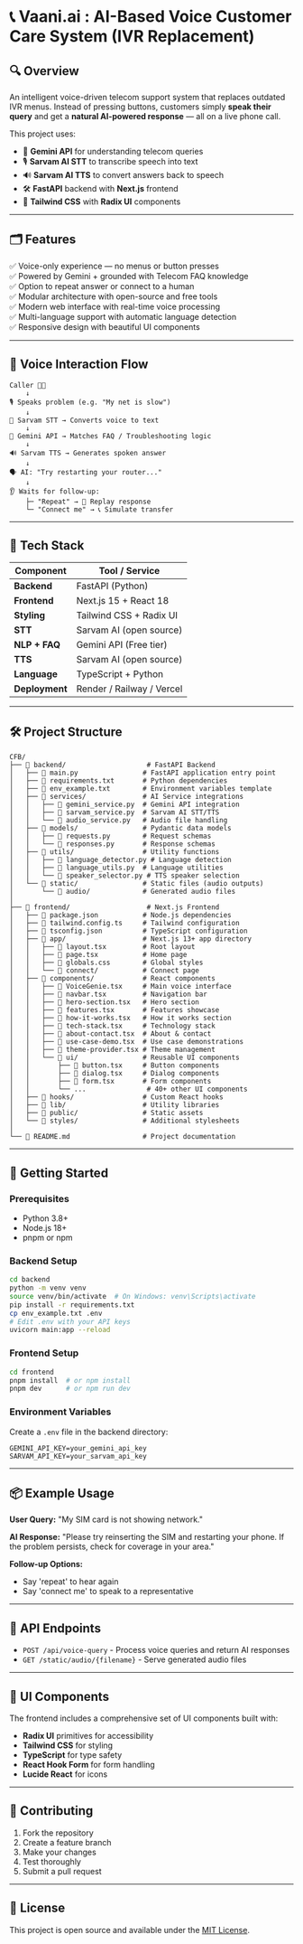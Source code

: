 # 📞 Vaani.ai : AI-Based Voice Customer Care System (IVR Replacement)

## 🔍 Overview

An intelligent voice-driven telecom support system that replaces outdated IVR menus. Instead of pressing buttons, customers simply **speak their query** and get a **natural AI-powered response** — all on a live phone call.

This project uses:
- 🧠 **Gemini API** for understanding telecom queries
- 🎙️ **Sarvam AI STT** to transcribe speech into text
- 🔊 **Sarvam AI TTS** to convert answers back to speech
- 🛠️ **FastAPI** backend with **Next.js** frontend
- 🎨 **Tailwind CSS** with **Radix UI** components

---

## 🗂️ Features

✅ Voice-only experience — no menus or button presses  
✅ Powered by Gemini + grounded with Telecom FAQ knowledge  
✅ Option to repeat answer or connect to a human  
✅ Modular architecture with open-source and free tools  
✅ Modern web interface with real-time voice processing  
✅ Multi-language support with automatic language detection  
✅ Responsive design with beautiful UI components  

---

## 🔄 Voice Interaction Flow

```
Caller 🧑‍💼
    ↓
🎙️ Speaks problem (e.g. "My net is slow")
    ↓
📝 Sarvam STT → Converts voice to text
    ↓
🤖 Gemini API → Matches FAQ / Troubleshooting logic
    ↓
🔊 Sarvam TTS → Generates spoken answer
    ↓
🗣️ AI: "Try restarting your router..."
    ↓
👂 Waits for follow-up:
    ├─ "Repeat" → 🔁 Replay response
    └─ "Connect me" → 📞 Simulate transfer
```

---

## 🧰 Tech Stack

| Component        | Tool / Service        |
|------------------|------------------------|
| **Backend**      | FastAPI (Python)      |
| **Frontend**     | Next.js 15 + React 18 |
| **Styling**      | Tailwind CSS + Radix UI |
| **STT**          | Sarvam AI (open source)|
| **NLP + FAQ**    | Gemini API (Free tier) |
| **TTS**          | Sarvam AI (open source)|
| **Language**     | TypeScript + Python   |
| **Deployment**   | Render / Railway / Vercel |

---

## 🛠️ Project Structure

```
CFB/
├── 📁 backend/                    # FastAPI Backend
│   ├── 📄 main.py                # FastAPI application entry point
│   ├── 📄 requirements.txt       # Python dependencies
│   ├── 📄 env_example.txt        # Environment variables template
│   ├── 📁 services/              # AI Service integrations
│   │   ├── 📄 gemini_service.py  # Gemini API integration
│   │   ├── 📄 sarvam_service.py  # Sarvam AI STT/TTS
│   │   └── 📄 audio_service.py   # Audio file handling
│   ├── 📁 models/                # Pydantic data models
│   │   ├── 📄 requests.py        # Request schemas
│   │   └── 📄 responses.py       # Response schemas
│   ├── 📁 utils/                 # Utility functions
│   │   ├── 📄 language_detector.py # Language detection
│   │   ├── 📄 language_utils.py  # Language utilities
│   │   └── 📄 speaker_selector.py # TTS speaker selection
│   └── 📁 static/                # Static files (audio outputs)
│       └── 📁 audio/             # Generated audio files
│
├── 📁 frontend/                   # Next.js Frontend
│   ├── 📄 package.json           # Node.js dependencies
│   ├── 📄 tailwind.config.ts     # Tailwind configuration
│   ├── 📄 tsconfig.json          # TypeScript configuration
│   ├── 📁 app/                   # Next.js 13+ app directory
│   │   ├── 📄 layout.tsx         # Root layout
│   │   ├── 📄 page.tsx           # Home page
│   │   ├── 📄 globals.css        # Global styles
│   │   └── 📁 connect/           # Connect page
│   ├── 📁 components/            # React components
│   │   ├── 📄 VoiceGenie.tsx     # Main voice interface
│   │   ├── 📄 navbar.tsx         # Navigation bar
│   │   ├── 📄 hero-section.tsx   # Hero section
│   │   ├── 📄 features.tsx       # Features showcase
│   │   ├── 📄 how-it-works.tsx   # How it works section
│   │   ├── 📄 tech-stack.tsx     # Technology stack
│   │   ├── 📄 about-contact.tsx  # About & contact
│   │   ├── 📄 use-case-demo.tsx  # Use case demonstrations
│   │   ├── 📄 theme-provider.tsx # Theme management
│   │   └── 📁 ui/                # Reusable UI components
│   │       ├── 📄 button.tsx     # Button components
│   │       ├── 📄 dialog.tsx     # Dialog components
│   │       ├── 📄 form.tsx       # Form components
│   │       └── ...               # 40+ other UI components
│   ├── 📁 hooks/                 # Custom React hooks
│   ├── 📁 lib/                   # Utility libraries
│   ├── 📁 public/                # Static assets
│   └── 📁 styles/                # Additional stylesheets
│
└── 📄 README.md                  # Project documentation
```

---

## 🚀 Getting Started

### Prerequisites
- Python 3.8+
- Node.js 18+
- pnpm or npm

### Backend Setup
```bash
cd backend
python -m venv venv
source venv/bin/activate  # On Windows: venv\Scripts\activate
pip install -r requirements.txt
cp env_example.txt .env
# Edit .env with your API keys
uvicorn main:app --reload
```

### Frontend Setup
```bash
cd frontend
pnpm install  # or npm install
pnpm dev      # or npm run dev
```

### Environment Variables
Create a `.env` file in the backend directory:
```env
GEMINI_API_KEY=your_gemini_api_key
SARVAM_API_KEY=your_sarvam_api_key
```

---

## 📦 Example Usage

**User Query:** "My SIM card is not showing network."

**AI Response:** "Please try reinserting the SIM and restarting your phone. If the problem persists, check for coverage in your area."

**Follow-up Options:** 
- Say 'repeat' to hear again
- Say 'connect me' to speak to a representative

---

## 🔧 API Endpoints

- `POST /api/voice-query` - Process voice queries and return AI responses
- `GET /static/audio/{filename}` - Serve generated audio files

---

## 🎨 UI Components

The frontend includes a comprehensive set of UI components built with:
- **Radix UI** primitives for accessibility
- **Tailwind CSS** for styling
- **TypeScript** for type safety
- **React Hook Form** for form handling
- **Lucide React** for icons

---

## 🤝 Contributing

1. Fork the repository
2. Create a feature branch
3. Make your changes
4. Test thoroughly
5. Submit a pull request

---

## 📄 License

This project is open source and available under the [MIT License](LICENSE).

